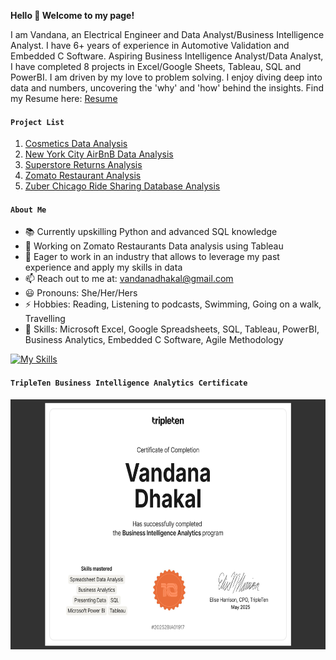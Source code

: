 **Hello 👋 Welcome to my page!**

I am Vandana, an Electrical Engineer and Data Analyst/Business Intelligence Analyst. I have 6+ years of experience in Automotive Validation and Embedded C Software. Aspiring Business Intelligence Analyst/Data Analyst, I have completed 8 projects in Excel/Google Sheets, Tableau, SQL and PowerBI. I am driven by my love to problem solving. I enjoy diving deep into data and numbers, uncovering the 'why' and 'how' behind the insights.
Find my Resume here: [Resume](https://drive.google.com/file/d/1eKHsiMg1ysIp7q0OLDlMPRTpIloCspjJ/view?usp=sharing)

#### `Project List`
1. [Cosmetics Data Analysis](https://github.com/vandanadhakal/Cosmetic_Data_Analysis)
2. [New York City AirBnB Data Analysis](https://github.com/vandanadhakal/New-York-City-AirBnb-Data-Analysis)
3. [Superstore Returns Analysis](https://github.com/vandanadhakal/Superstore-Return-Analysis)
4. [Zomato Restaurant Analysis](https://github.com/vandanadhakal/Zomato-Restaurants-Analysis)
5. [Zuber Chicago Ride Sharing Database Analysis](https://github.com/vandanadhakal/Zubers-Chicago-Ride-Sharing/tree/main)


#### `About Me`
- 📚 Currently upskilling Python and advanced SQL knowledge
- 🔭 Working on Zomato Restaurants Data analysis using Tableau
- 🚀 Eager to work in an industry that allows to leverage my past experience and apply my skills in data
- 📫 Reach out to me at: vandanadhakal@gmail.com
- 😃 Pronouns: She/Her/Hers
- ⚡ Hobbies: Reading, Listening to podcasts, Swimming, Going on a walk, Travelling
- 💪 Skills: Microsoft Excel, Google Spreadsheets, SQL, Tableau, PowerBI, Business Analytics, Embedded C Software, Agile Methodology

[![My Skills](https://skillicons.dev/icons?i=py,postgres,c,fortran,matlab,visualstudio)](https://skillicons.dev)

#### `TripleTen Business Intelligence Analytics Certificate`

<img src="https://github.com/vandanadhakal/vandanadhakal/blob/main/BIA-Certificate.png" width="600" height="400">
<!--
**vandanadhakal/vandanadhakal** is a ✨ _special_ ✨ repository because its `README.md` (this file) appears on your GitHub profile.

Here are some ideas to get you started:

- 🔭 I’m currently working on ...
- 🌱 I’m currently learning ...
- 👯 I’m looking to collaborate on ...
- 🤔 I’m looking for help with ...
- 💬 Ask me about ...
- 📫 How to reach me: vandanadhakal@gmail.com
- 😄 Pronouns: ...
 ⚡ Fun fact: Love reading, Listening to podcasts, Swimming
-->
